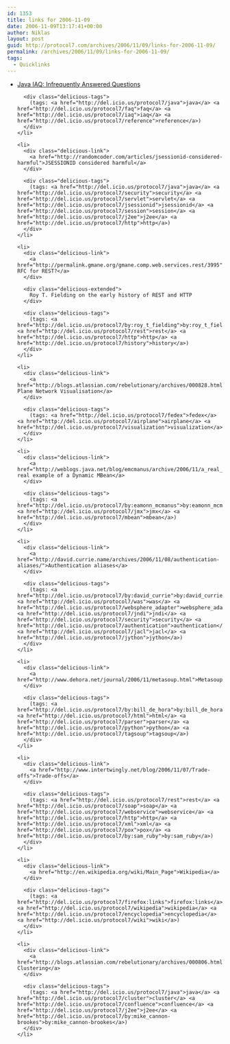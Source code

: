 ```yaml
---
id: 1353
title: links for 2006-11-09
date: 2006-11-09T13:17:41+00:00
author: Niklas
layout: post
guid: http://protocol7.com/archives/2006/11/09/links-for-2006-11-09/
permalink: /archives/2006/11/09/links-for-2006-11-09/
tags:
  - Quicklinks
---
```

<div class='microid-ef02fef0e4c770f97a6101ef06f1e5d1cc560967'>
  <ul class="delicious">
    <li>
      <div class="delicious-link">
        <a href="http://www.norvig.com/java-iaq.html">Java IAQ: Infrequently Answered Questions</a>
      </div>
      
      <div class="delicious-tags">
        (tags: <a href="http://del.icio.us/protocol7/java">java</a> <a href="http://del.icio.us/protocol7/faq">faq</a> <a href="http://del.icio.us/protocol7/iaq">iaq</a> <a href="http://del.icio.us/protocol7/reference">reference</a>)
      </div>
    </li>
    
    <li>
      <div class="delicious-link">
        <a href="http://randomcoder.com/articles/jsessionid-considered-harmful">JSESSIONID considered harmful</a>
      </div>
      
      <div class="delicious-tags">
        (tags: <a href="http://del.icio.us/protocol7/java">java</a> <a href="http://del.icio.us/protocol7/security">security</a> <a href="http://del.icio.us/protocol7/servlet">servlet</a> <a href="http://del.icio.us/protocol7/jsessionid">jsessionid</a> <a href="http://del.icio.us/protocol7/session">session</a> <a href="http://del.icio.us/protocol7/j2ee">j2ee</a> <a href="http://del.icio.us/protocol7/http">http</a>)
      </div>
    </li>
    
    <li>
      <div class="delicious-link">
        <a href="http://permalink.gmane.org/gmane.comp.web.services.rest/3995">Re: RFC for REST?</a>
      </div>
      
      <div class="delicious-extended">
        Roy T. Fielding on the early history of REST and HTTP
      </div>
      
      <div class="delicious-tags">
        (tags: <a href="http://del.icio.us/protocol7/by:roy_t_fielding">by:roy_t_fielding</a> <a href="http://del.icio.us/protocol7/rest">rest</a> <a href="http://del.icio.us/protocol7/http">http</a> <a href="http://del.icio.us/protocol7/history">history</a>)
      </div>
    </li>
    
    <li>
      <div class="delicious-link">
        <a href="http://blogs.atlassian.com/rebelutionary/archives/000828.html">FedEx Plane Network Visualisation</a>
      </div>
      
      <div class="delicious-tags">
        (tags: <a href="http://del.icio.us/protocol7/fedex">fedex</a> <a href="http://del.icio.us/protocol7/airplane">airplane</a> <a href="http://del.icio.us/protocol7/visualization">visualization</a>)
      </div>
    </li>
    
    <li>
      <div class="delicious-link">
        <a href="http://weblogs.java.net/blog/emcmanus/archive/2006/11/a_real_example.html">A real example of a Dynamic MBean</a>
      </div>
      
      <div class="delicious-tags">
        (tags: <a href="http://del.icio.us/protocol7/by:eamonn_mcmanus">by:eamonn_mcmanus</a> <a href="http://del.icio.us/protocol7/jmx">jmx</a> <a href="http://del.icio.us/protocol7/mbean">mbean</a>)
      </div>
    </li>
    
    <li>
      <div class="delicious-link">
        <a href="http://david.currie.name/archives/2006/11/08/authentication-aliases/">Authentication aliases</a>
      </div>
      
      <div class="delicious-tags">
        (tags: <a href="http://del.icio.us/protocol7/by:david_currie">by:david_currie</a> <a href="http://del.icio.us/protocol7/was">was</a> <a href="http://del.icio.us/protocol7/websphere_adapter">websphere_adapter</a> <a href="http://del.icio.us/protocol7/jndi">jndi</a> <a href="http://del.icio.us/protocol7/security">security</a> <a href="http://del.icio.us/protocol7/authentication">authentication</a> <a href="http://del.icio.us/protocol7/jacl">jacl</a> <a href="http://del.icio.us/protocol7/jython">jython</a>)
      </div>
    </li>
    
    <li>
      <div class="delicious-link">
        <a href="http://www.dehora.net/journal/2006/11/metasoup.html">Metasoup</a>
      </div>
      
      <div class="delicious-tags">
        (tags: <a href="http://del.icio.us/protocol7/by:bill_de_hora">by:bill_de_hora</a> <a href="http://del.icio.us/protocol7/html">html</a> <a href="http://del.icio.us/protocol7/parser">parser</a> <a href="http://del.icio.us/protocol7/python">python</a> <a href="http://del.icio.us/protocol7/tagsoup">tagsoup</a>)
      </div>
    </li>
    
    <li>
      <div class="delicious-link">
        <a href="http://www.intertwingly.net/blog/2006/11/07/Trade-offs">Trade-offs</a>
      </div>
      
      <div class="delicious-tags">
        (tags: <a href="http://del.icio.us/protocol7/rest">rest</a> <a href="http://del.icio.us/protocol7/soap">soap</a> <a href="http://del.icio.us/protocol7/webservice">webservice</a> <a href="http://del.icio.us/protocol7/http">http</a> <a href="http://del.icio.us/protocol7/xml">xml</a> <a href="http://del.icio.us/protocol7/pox">pox</a> <a href="http://del.icio.us/protocol7/by:sam_ruby">by:sam_ruby</a>)
      </div>
    </li>
    
    <li>
      <div class="delicious-link">
        <a href="http://en.wikipedia.org/wiki/Main_Page">Wikipedia</a>
      </div>
      
      <div class="delicious-tags">
        (tags: <a href="http://del.icio.us/protocol7/firefox:links">firefox:links</a> <a href="http://del.icio.us/protocol7/wikipedia">wikipedia</a> <a href="http://del.icio.us/protocol7/encyclopedia">encyclopedia</a> <a href="http://del.icio.us/protocol7/wiki">wiki</a>)
      </div>
    </li>
    
    <li>
      <div class="delicious-link">
        <a href="http://blogs.atlassian.com/rebelutionary/archives/000806.html">Pragmatic Clustering</a>
      </div>
      
      <div class="delicious-tags">
        (tags: <a href="http://del.icio.us/protocol7/java">java</a> <a href="http://del.icio.us/protocol7/cluster">cluster</a> <a href="http://del.icio.us/protocol7/confluence">confluence</a> <a href="http://del.icio.us/protocol7/j2ee">j2ee</a> <a href="http://del.icio.us/protocol7/by:mike_cannon-brookes">by:mike_cannon-brookes</a>)
      </div>
    </li>
  </ul>
</div>